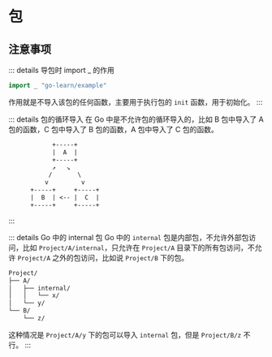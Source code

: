 # 包

## 注意事项

::: details 导包时 import \_ 的作用

```go
import _ "go-learn/example"
```

作用就是不导入该包的任何函数，主要用于执行包的 `init` 函数，用于初始化。
:::

::: details 包的循环导入
在 Go 中是不允许包的循环导入的，比如 B 包中导入了 A 包的函数，C 包中导入了 B 包的函数，A 包中导入了 C 包的函数。

```txt
            +-----+
            |  A  |
            +-----+
            ↗   ↘
           /       \
          v         v
      +-----+     +-----+
      |  B  | <-- |  C  |
      +-----+     +-----+
```

:::

::: details Go 中的 internal 包
Go 中的 `internal` 包是内部包，不允许外部包访问，比如 `Project/A/internal`，只允许在 `Project/A` 目录下的所有包访问，不允许 `Project/A` 之外的包访问，比如说 `Project/B` 下的包。

```txt
Project/
├── A/
│   ├── internal/
│   │   └── x/
│   └── y/
└── B/
    └── z/
```

这种情况是 `Project/A/y` 下的包可以导入 `internal` 包，但是 `Project/B/z` 不行。
:::
